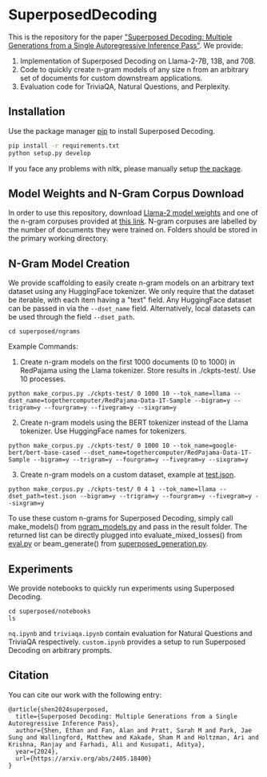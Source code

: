 # SuperposedDecoding

This is the repository for the paper ["Superposed Decoding: Multiple Generations from a Single Autoregressive Inference Pass"](https://arxiv.org/abs/2405.18400). We provide:
1.  Implementation of Superposed Decoding on Llama-2-7B, 13B, and 70B.
2.  Code to quickly create n-gram models of any size n from an arbitrary set of documents for custom downstream applications.
3.  Evaluation code for TriviaQA, Natural Questions, and Perplexity.

## Installation

Use the package manager [pip](https://pip.pypa.io/en/stable/) to install Superposed Decoding.

```bash
pip install -r requirements.txt
python setup.py develop
```
If you face any problems with nltk, please manually setup [the package](https://github.com/nltk/nltk).

## Model Weights and N-Gram Corpus Download

In order to use this repository, download [Llama-2 model weights](https://github.com/meta-llama/llama) and one of the n-gram corpuses provided at [this link](https://drive.google.com/drive/folders/1waa-NHFDL7GkttupaxtWATLO4st6Rs8C?usp=sharing). N-gram corpuses are labelled by the number of documents they were trained on. Folders should be stored in the primary working directory.

## N-Gram Model Creation

We provide scaffolding to easily create n-gram models on an arbitrary text dataset using any HuggingFace tokenizer. We only require that the dataset be iterable, with each item having a "text" field. Any HuggingFace dataset can be passed in via the ```--dset_name``` field. Alternatively, local datasets can be used through the field ```--dset_path```.
```
cd superposed/ngrams
```
Example Commands:
1. Create n-gram models on the first 1000 documents (0 to 1000) in RedPajama using the Llama tokenizer. Store results in ./ckpts-test/. Use 10 processes.
```
python make_corpus.py ./ckpts-test/ 0 1000 10 --tok_name=llama --dset_name=togethercomputer/RedPajama-Data-1T-Sample --bigram=y --trigram=y --fourgram=y --fivegram=y --sixgram=y
```
2. Create n-gram models using the BERT tokenizer instead of the Llama tokenizer. Use HuggingFace names for tokenizers.
```
python make_corpus.py ./ckpts-test/ 0 1000 10 --tok_name=google-bert/bert-base-cased --dset_name=togethercomputer/RedPajama-Data-1T-Sample --bigram=y --trigram=y --fourgram=y --fivegram=y --sixgram=y
```
3. Create n-gram models on a custom dataset, example at [test.json](superposed/ngrams/test.json).
```
python make_corpus.py ./ckpts-test/ 0 4 1 --tok_name=llama --dset_path=test.json --bigram=y --trigram=y --fourgram=y --fivegram=y --sixgram=y
```
To use these custom n-grams for Superposed Decoding, simply call make_models() from [ngram_models.py](superposed/ngrams/ngram_models.py) and pass in the result folder. The returned list can be directly plugged into evaluate_mixed_losses() from [eval.py](eval.py) or beam_generate() from [superposed_generation.py](superposed/llama/superposed_generation.py).

## Experiments

We provide notebooks to quickly run experiments using Superposed Decoding.
```
cd superposed/notebooks
ls
```
```nq.ipynb``` and ```triviaqa.ipynb``` contain evaluation for Natural Questions and TriviaQA respectively. ```custom.ipynb``` provides a setup to run Superposed Decoding on arbitrary prompts.

## Citation
You can cite our work with the following entry:
```
@article{shen2024superposed,
  title={Superposed Decoding: Multiple Generations from a Single Autoregressive Inference Pass},
  author={Shen, Ethan and Fan, Alan and Pratt, Sarah M and Park, Jae Sung and Wallingford, Matthew and Kakade, Sham M and Holtzman, Ari and Krishna, Ranjay and Farhadi, Ali and Kusupati, Aditya},
  year={2024},
  url={https://arxiv.org/abs/2405.18400}
}

```
